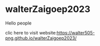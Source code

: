 # walterZaigoep2023
Hello people


clic here to visit website:https://walter505-png.github.io/walterZaigoep2023/
